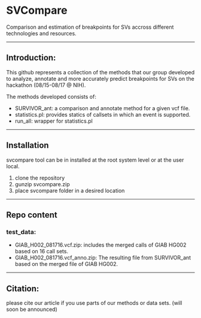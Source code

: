 # SVCompare
Comparison and estimation of breakpoints for SVs accross different technologies and resources.

**************************************
## Introduction:

This github represents a collection of the methods that our group developed to analyze, annotate and more accurately predict breakpoints for SVs on the hackathon (08/15-08/17 @ NIH).

The methods developed consists of:

- SURVIVOR_ant: a comparison and annotate method for a given vcf file.
- statistics.pl: provides statics of callsets in which an event is supported.
- run_all: wrapper for statistics.pl

************************************
## Installation
svcompare tool can be in installed at the root system level or at the user local.

1. clone the repository
2. gunzip svcompare.zip
3. place svcompare folder in a desired location

************************************
## Repo content

### test_data: 
- GIAB_H002_081716.vcf.zip: includes the merged calls of GIAB HG002 based on 16 call sets.
- GIAB_H002_081716.vcf_anno.zip: The resulting file from SURVIVOR_ant based on the merged file of GIAB HG002.
    

************************************
## Citation:
please cite our article if you use parts of our methods or data sets. (will soon be announced) 



